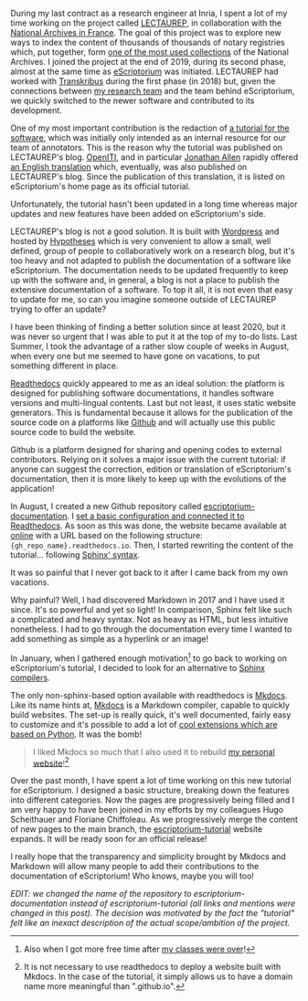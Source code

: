 <!--
.. title: 010 - Make and Read the docs
.. slug: 010
.. date: 2023-02-28 05:41:40 UTC-05:00
.. tags: house cleaning, static website, eScriptorium, HTR, software documentation
.. category: story time
.. link: 
.. description: 
.. type: text
-->

During my last contract as a research engineer at Inria, I spent a lot of my time working on the project called [LECTAUREP](https://lectaurep.hypotheses.org/), in collaboration with the [National Archives in France](https://www.archives-nationales.culture.gouv.fr/). The goal of this project was to explore new ways to index the content of thousands of thousands of notary registries which, put together, form [one of the most used collections](https://www.siv.archives-nationales.culture.gouv.fr/siv/cms/content/fonds.action?uuid=12b&template=pog/pogLevel2&preview=false) of the National Archives. I joined the project at the end of 2019, during its second phase, almost at the same time as [eScriptorium](https://gitlab.com/scripta/escriptorium) was initiated. LECTAUREP had worked with [Transkribus](https://readcoop.eu/transkribus/?sc=Transkribus) during the first phase (in 2018) but, given the connections between [my research team](http://almanach.inria.fr/index-en.html) and the team behind eScriptorium, we quickly switched to the newer software and contributed to its development.  

One of my most important contribution is the redaction of [a tutorial for the software](https://lectaurep.hypotheses.org/documentation/prendre-en-main-escriptorium), which was initially only intended as an internal resource for our team of annotators. This is the reason why the tutorial was published on LECTAUREP's blog. [OpenITI](https://openiti.org/), and in particular [Jonathan Allen](https://twitter.com/Mar_Musa) rapidly offered [an English translation](https://lectaurep.hypotheses.org/documentation/escriptorium-tutorial-en) which, eventually, was also published on LECTAUREP's blog. Since the publication of this translation, it is listed on eScriptorium's home page as its official tutorial.  

Unfortunately, the tutorial hasn't been updated in a long time whereas major updates and new features have been added on eScriptorium's side.  

LECTAUREP's blog is not a good solution. It is built with [Wordpress](https://wordpress.com/) and hosted by [Hypotheses](https://hypotheses.org/) which is very convenient to allow a small, well defined, group of people to collaboratively work on a research blog, but it's too heavy and not adapted to publish the documentation of a software like eScriptorium. The documentation needs to be updated frequently to keep up with the software and, in general, a blog is not a place to publish the extensive documentation of a software. To top it all, it is not even that easy to update for me, so can you imagine someone outside of LECTAUREP trying to offer an update?  

I have been thinking of finding a better solution since at least 2020, but it was never so urgent that I was able to put it at the top of my to-do lists. Last Summer, I took the advantage of a rather slow couple of weeks in August, when every one but me seemed to have gone on vacations, to put something different in place.  

[Readthedocs](https://readthedocs.org/) quickly appeared to me as an ideal solution: the platform is designed for publishing software documentations, it handles software versions and multi-lingual contents. Last but not least, it uses static website generators. This is fundamental because it allows for the publication of the source code on a platforms like [Github](https://github.com/) and will actually use this public source code to build the website.  

Github is a platform designed for sharing and opening codes to external contributors. Relying on it solves a major issue with the current tutorial: if anyone can suggest the correction, edition or translation of eScriptorium's documentation, then it is more likely to keep up with the evolutions of the application!  

In August, I created a new Github repository called [escriptorium-documentation](https://github.com/alix-tz/escriptorium-documentation). I [set a basic configuration and connected it to Readthedocs](https://docs.readthedocs.io/en/stable/tutorial/#getting-started). As soon as this was done, the website became available at [online](https://escriptorium.readthedocs.io/) with a URL based on the following structure: `{gh_repo_name}.readthedocs.io`. Then, I started rewriting the content of the tutorial... following [Sphinx' syntax](https://docs.readthedocs.io/en/stable/intro/getting-started-with-sphinx.html).  

It was so painful that I never got back to it after I came back from my own vacations.  

Why painful? Well, I had discovered Markdown in 2017 and I have used it since. It's so powerful and yet so light! In comparison, Sphinx felt like such a complicated and heavy syntax. Not as heavy as HTML, but less intuitive nonetheless. I had to go through the documentation every time I wanted to add something as simple as a hyperlink or an image!  

In January, when I gathered enough motivation[^1] to go back to working on eScriptorium's tutorial, I decided to look for an alternative to [Sphinx compilers](https://www.sphinx-doc.org/en/master/usage/builders/index.html#sphinx.builders.html.DirectoryHTMLBuilder).  

The only non-sphinx-based option available with readthedocs is [Mkdocs](https://docs.readthedocs.io/en/stable/intro/getting-started-with-mkdocs.html). Like its name hints at, [Mkdocs](https://www.mkdocs.org/) is a Markdown compiler, capable to quickly build websites. The set-up is really quick, it's well documented, fairly easy to customize and it's possible to add a lot of [cool extensions which are based on Python](https://squidfunk.github.io/mkdocs-material/setup/extensions/python-markdown-extensions/#emoji). It was the bomb!

> I liked Mkdocs so much that I also used it to rebuild [my personal website](https://alix-tz.github.io/)![^2]

Over the past month, I have spent a lot of time working on this new tutorial for eScriptorium. I designed a basic structure, breaking down the features into different categories. Now the pages are progressively being filled and I am very happy to have been joined in my efforts by my colleagues Hugo Scheithauer and Floriane Chiffoleau. As we progressively merge the content of new pages to the main branch, the [escriptorium-tutorial](https://escriptorium.readthedocs.io/en/latest/) website expands. It will be ready soon for an official release!  

I really hope that the transparency and simplicity brought by Mkdocs and Markdown will allow many people to add their contributions to the documentation of eScriptorium! Who knows, maybe you will too!

[^1]: Also when I got more free time after [my classes were over](https://alix-tz.github.io/phd/posts/009/)!  

[^2]: It is not necessary to use readthedocs to deploy a website built with Mkdocs. In the case of the tutorial, it simply allows us to have a domain name more meaningful than ".github.io".  

*EDIT: we changed the name of the repository to escriptorium-documentation instead of escriptorium-tutorial (all links and mentions were changed in this post). The decision was motivated by the fact the "tutorial" felt like an inexact description of the actual scope/ambition of the project.*